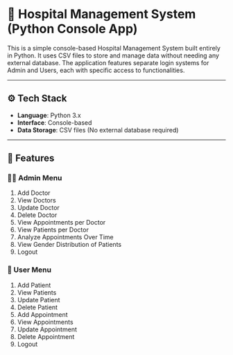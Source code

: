 # 🏥 Hospital Management System (Python Console App)

This is a simple console-based Hospital Management System built entirely in Python. It uses CSV files to store and manage data without needing any external database. The application features separate login systems for Admin and Users, each with specific access to functionalities.

---

## ⚙️ Tech Stack

- **Language**: Python 3.x
- **Interface**: Console-based
- **Data Storage**: CSV files (No external database required)

---

## 🔐 Features

### 👨‍⚕️ Admin Menu

1. Add Doctor  
2. View Doctors  
3. Update Doctor  
4. Delete Doctor  
5. View Appointments per Doctor  
6. View Patients per Doctor  
7. Analyze Appointments Over Time  
8. View Gender Distribution of Patients  
9. Logout  

### 👤 User Menu

1. Add Patient  
2. View Patients  
3. Update Patient  
4. Delete Patient  
5. Add Appointment  
6. View Appointments  
7. Update Appointment  
8. Delete Appointment  
9. Logout  



